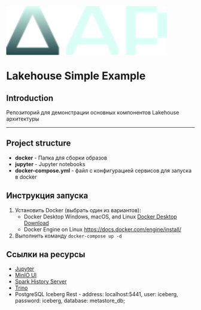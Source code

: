 <img align="center" width="430" height="130" src="dar-logo.png">

# Lakehouse Simple Example

## Introduction


Репозиторий для демонстрации основных компонентов Lakehouse архитектуры

---
## Project structure

- **docker** - Папка для сборки образов  
- **jupyter** - Jupyter notebooks
- **docker-compose.yml** - файл с конфигурацией сервисов для запуска в docker

## Инструкция запуска

1. Установить Docker (выбрать один из вариантов):
   - Docker Desktop Windows, macOS, and Linux [Docker Desktop Download](https://www.docker.com/products/docker-desktop/)
   - Docker Engine  on Linux https://docs.docker.com/engine/install/
2. Выполнить команду ```docker-compose up -d```

## Ссылки на ресурсы

- [Jupyter](http://localhost:8888/)
- [MinIO UI](http://localhost:9077/)
- [Spark History Server](http://localhost:18080/)
- [Trino](http://localhost:8084/ui/)
- PostgreSQL Iceberg Rest - address: localhost:5441, user: iceberg, password: iceberg, database: metastore_db;
